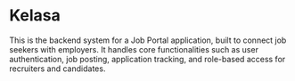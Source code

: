 # Kelasa
This is the backend system for a Job Portal application, built to connect job seekers with employers. It handles core functionalities such as user authentication, job posting, application tracking, and role-based access for recruiters and candidates.
